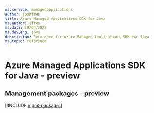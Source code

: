 ```yaml
---
ms.service: managedapplications
author: joshfree
title: Azure Managed Applications SDK for Java
ms.author: jfree
ms.data: 10/04/2022
ms.devlang: java
description: Reference for Azure Managed Applications SDK for Java
ms.topic: reference
---
```

# Azure Managed Applications SDK for Java - preview

## Management packages - preview
[!INCLUDE [mgmt-packages](managed-applications-mgmt-index.md)]